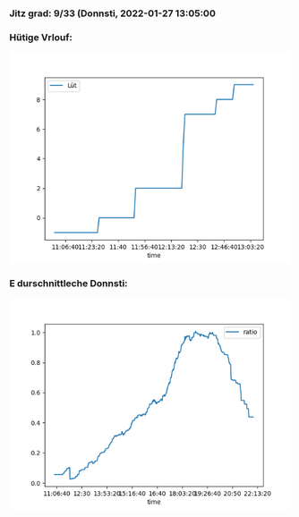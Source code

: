 ### Jitz grad: 9/33 (Donnsti, 2022-01-27 13:05:00

### Hütige Vrlouf:
![Graph](Today.png)

### E durschnittleche Donnsti:
![Graph](Donnsti.png)